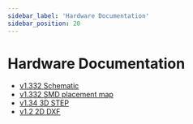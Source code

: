 ```yaml
---
sidebar_label: 'Hardware Documentation'
sidebar_position: 20
---
```


# Hardware Documentation

- [v1.332 Schematic](https://dl.radxa.com/rock3/docs/hw/3c/ROCK-3C-V1.332-SCH.pdf)
- [v1.332 SMD placement map](https://dl.radxa.com/rock3/docs/hw/3c/ROCK-3C-V1.332-SMD.pdf)
- [v1.34 3D STEP](https://dl.radxa.com/rock3/docs/hw/3c/rock3c-v1.34.stp)
- [v1.2 2D DXF](https://dl.radxa.com/rock3/docs/hw/3c/rock3c_v1.2_2d_dxf.zip)

